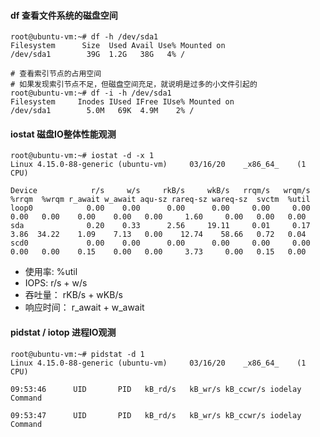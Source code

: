 #### df 查看文件系统的磁盘空间
```shell script
root@ubuntu-vm:~# df -h /dev/sda1
Filesystem      Size  Used Avail Use% Mounted on
/dev/sda1        39G  1.2G   38G   4% /
```
```shell script
# 查看索引节点的占用空间
# 如果发现索引节点不足，但磁盘空间充足，就说明是过多的小文件引起的
root@ubuntu-vm:~# df -i -h /dev/sda1
Filesystem     Inodes IUsed IFree IUse% Mounted on
/dev/sda1        5.0M   69K  4.9M    2% /

```

#### iostat 磁盘IO整体性能观测
```shell script
root@ubuntu-vm:~# iostat -d -x 1
Linux 4.15.0-88-generic (ubuntu-vm) 	03/16/20 	_x86_64_	(1 CPU)

Device            r/s     w/s     rkB/s     wkB/s   rrqm/s   wrqm/s  %rrqm  %wrqm r_await w_await aqu-sz rareq-sz wareq-sz  svctm  %util
loop0            0.00    0.00      0.00      0.00     0.00     0.00   0.00   0.00    0.00    0.00   0.00     1.60     0.00   0.00   0.00
sda              0.20    0.33      2.56     19.11     0.01     0.17   3.86  34.22    1.09    7.13   0.00    12.74    58.66   0.72   0.04
scd0             0.00    0.00      0.00      0.00     0.00     0.00   0.00   0.00    0.15    0.00   0.00     3.73     0.00   0.15   0.00
```
- 使用率: %util
- IOPS: r/s + w/s
- 吞吐量： rKB/s + wKB/s
- 响应时间： r_await + w_await

#### pidstat / iotop 进程IO观测
```shell script
root@ubuntu-vm:~# pidstat -d 1
Linux 4.15.0-88-generic (ubuntu-vm) 	03/16/20 	_x86_64_	(1 CPU)

09:53:46      UID       PID   kB_rd/s   kB_wr/s kB_ccwr/s iodelay  Command

09:53:47      UID       PID   kB_rd/s   kB_wr/s kB_ccwr/s iodelay  Command
```  
    